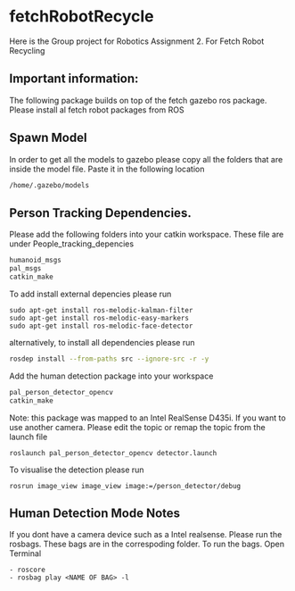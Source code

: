 # fetchRobotRecycle
Here is the Group project for Robotics Assignment 2. For Fetch Robot Recycling 

## Important information:
The following package builds on top of the fetch gazebo ros package. 
Please install al fetch robot packages from ROS

## Spawn Model
In order to get  all the models to gazebo please copy all the folders that are inside the model file.  Paste it in the following location

~~~~bash
/home/.gazebo/models
~~~~
## Person Tracking Dependencies. 
Please add the following folders into your catkin workspace. These file are under People_tracking_depencies
~~~bash
humanoid_msgs
pal_msgs
catkin_make
~~~
To add install external depencies please run 
~~~
sudo apt-get install ros-melodic-kalman-filter 
sudo apt-get install ros-melodic-easy-markers 
sudo apt-get install ros-melodic-face-detector
~~~
alternatively, to install all dependencies please run
~~~bash
rosdep install --from-paths src --ignore-src -r -y
~~~


Add the human detection package into your workspace
~~~bash
pal_person_detector_opencv
catkin_make
~~~
Note: this package was mapped to an Intel RealSense D435i. If you want to use another camera. Please edit the topic or remap the topic from the launch file 

~~~
roslaunch pal_person_detector_opencv detector.launch
~~~
To visualise the detection please run 
~~~
rosrun image_view image_view image:=/person_detector/debug
~~~

## Human Detection Mode Notes
If you dont have a camera device such as a Intel realsense. Please run the rosbags. 
These bags are in the correspoding folder.
To run the bags. Open Terminal
~~~
- roscore
- rosbag play <NAME OF BAG> -l
~~~